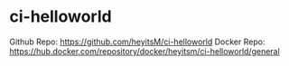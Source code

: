 # ci-helloworld

Github Repo: https://github.com/heyitsM/ci-helloworld
Docker Repo: https://hub.docker.com/repository/docker/heyitsm/ci-helloworld/general
